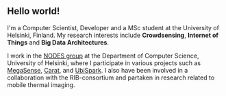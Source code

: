 ## Hello world!

I'm a Computer Scientist, Developer and a MSc student at the University of Helsinki, Finland. My research interests include **Crowdsensing**, **Internet of Things** and **Big Data Architectures**.

I work in the [NODES group](https://www.cs.helsinki.fi/en/nodes) at the Department of Computer Science, University of Helsinki, where I participate in various projects such as [MegaSense](https://www.helsinki.fi/en/researchgroups/sensing-and-analytics-of-air-quality/about-megasense), [Carat](http://carat.cs.helsinki.fi/), and [UbiSpark](https://ubispark.cs.helsinki.fi/). I also have been involved in a collaboration with the RIB-consortium and partaken in research related to mobile thermal imaging.
